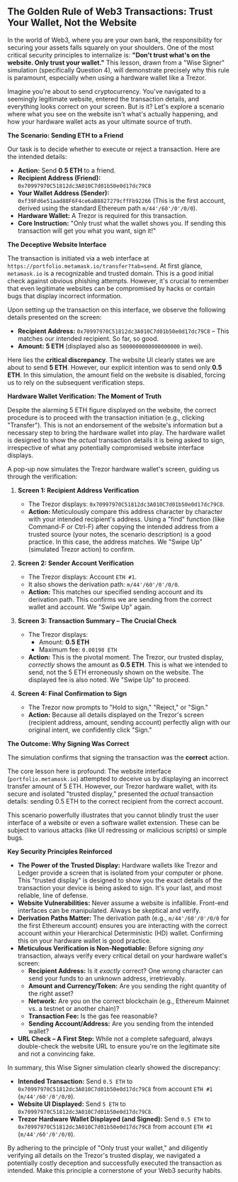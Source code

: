 ## The Golden Rule of Web3 Transactions: Trust Your Wallet, Not the Website

In the world of Web3, where you are your own bank, the responsibility for securing your assets falls squarely on your shoulders. One of the most critical security principles to internalize is: **"Don't trust what's on the website. Only trust your wallet."** This lesson, drawn from a "Wise Signer" simulation (specifically Question 4), will demonstrate precisely why this rule is paramount, especially when using a hardware wallet like a Trezor.

Imagine you're about to send cryptocurrency. You've navigated to a seemingly legitimate website, entered the transaction details, and everything looks correct on your screen. But is it? Let's explore a scenario where what you see on the website isn't what's actually happening, and how your hardware wallet acts as your ultimate source of truth.

**The Scenario: Sending ETH to a Friend**

Our task is to decide whether to execute or reject a transaction. Here are the intended details:

*   **Action:** Send **0.5 ETH** to a friend.
*   **Recipient Address (Friend):** `0x70997970C51812dc3A010C7d01b50e0d17dc79C8`
*   **Your Wallet Address (Sender):** `0xf39Fd6e51aad88F6F4ce6aB8827279cffFb92266` (This is the first account, derived using the standard Ethereum path `m/44'/60'/0'/0/0`).
*   **Hardware Wallet:** A Trezor is required for this transaction.
*   **Core Instruction:** "Only trust what the wallet shows you. If sending this transaction will get you what you want, sign it!"

**The Deceptive Website Interface**

The transaction is initiated via a web interface at `https://portfolio.metamask.io/transfer?tab=send`. At first glance, `metamask.io` is a recognizable and trusted domain. This is a good initial check against obvious phishing attempts. However, it's crucial to remember that even legitimate websites can be compromised by hacks or contain bugs that display incorrect information.

Upon setting up the transaction on this interface, we observe the following details presented on the screen:

*   **Recipient Address:** `0x70997970C51812dc3A010C7d01b50e0d17dc79C8` – This matches our intended recipient. So far, so good.
*   **Amount:** **5 ETH** (displayed also as `5000000000000000000` in wei).

Here lies the **critical discrepancy**. The website UI clearly states we are about to send **5 ETH**. However, our explicit intention was to send only **0.5 ETH**. In this simulation, the amount field on the website is disabled, forcing us to rely on the subsequent verification steps.

**Hardware Wallet Verification: The Moment of Truth**

Despite the alarming 5 ETH figure displayed on the website, the correct procedure is to proceed with the transaction initiation (e.g., clicking "Transfer"). This is not an endorsement of the website's information but a necessary step to bring the hardware wallet into play. The hardware wallet is designed to show the *actual* transaction details it is being asked to sign, irrespective of what any potentially compromised website interface displays.

A pop-up now simulates the Trezor hardware wallet's screen, guiding us through the verification:

1.  **Screen 1: Recipient Address Verification**
    *   The Trezor displays: `0x70997970C51812dc3A010C7d01b50e0d17dc79C8`.
    *   **Action:** Meticulously compare this address character by character with your intended recipient's address. Using a "find" function (like Command-F or Ctrl-F) after copying the intended address from a trusted source (your notes, the scenario description) is a good practice. In this case, the address matches. We "Swipe Up" (simulated Trezor action) to confirm.

2.  **Screen 2: Sender Account Verification**
    *   The Trezor displays: Account `ETH #1`.
    *   It also shows the derivation path: `m/44'/60'/0'/0/0`.
    *   **Action:** This matches our specified sending account and its derivation path. This confirms we are sending from the correct wallet and account. We "Swipe Up" again.

3.  **Screen 3: Transaction Summary – The Crucial Check**
    *   The Trezor displays:
        *   Amount: **0.5 ETH**
        *   Maximum fee: `0.00198 ETH`
    *   **Action:** This is the pivotal moment. The Trezor, our trusted display, *correctly* shows the amount as **0.5 ETH**. This is what we intended to send, not the 5 ETH erroneously shown on the website. The displayed fee is also noted. We "Swipe Up" to proceed.

4.  **Screen 4: Final Confirmation to Sign**
    *   The Trezor now prompts to "Hold to sign," "Reject," or "Sign."
    *   **Action:** Because all details displayed on the Trezor's screen (recipient address, amount, sending account) perfectly align with our original intent, we confidently click "Sign."

**The Outcome: Why Signing Was Correct**

The simulation confirms that signing the transaction was the **correct** action.

The core lesson here is profound: The website interface (`portfolio.metamask.io`) attempted to deceive us by displaying an incorrect transfer amount of 5 ETH. However, our Trezor hardware wallet, with its secure and isolated "trusted display," presented the *actual* transaction details: sending 0.5 ETH to the correct recipient from the correct account.

This scenario powerfully illustrates that you cannot blindly trust the user interface of a website or even a software wallet extension. These can be subject to various attacks (like UI redressing or malicious scripts) or simple bugs.

**Key Security Principles Reinforced**

*   **The Power of the Trusted Display:** Hardware wallets like Trezor and Ledger provide a screen that is isolated from your computer or phone. This "trusted display" is designed to show you the exact details of the transaction your device is being asked to sign. It's your last, and most reliable, line of defense.
*   **Website Vulnerabilities:** Never assume a website is infallible. Front-end interfaces can be manipulated. Always be skeptical and verify.
*   **Derivation Paths Matter:** The derivation path (e.g., `m/44'/60'/0'/0/0` for the first Ethereum account) ensures you are interacting with the correct account within your Hierarchical Deterministic (HD) wallet. Confirming this on your hardware wallet is good practice.
*   **Meticulous Verification is Non-Negotiable:** Before signing *any* transaction, always verify every critical detail on your hardware wallet's screen:
    *   **Recipient Address:** Is it *exactly* correct? One wrong character can send your funds to an unknown address, irretrievably.
    *   **Amount and Currency/Token:** Are you sending the right quantity of the right asset?
    *   **Network:** Are you on the correct blockchain (e.g., Ethereum Mainnet vs. a testnet or another chain)?
    *   **Transaction Fee:** Is the gas fee reasonable?
    *   **Sending Account/Address:** Are you sending from the intended wallet?
*   **URL Check – A First Step:** While not a complete safeguard, always double-check the website URL to ensure you're on the legitimate site and not a convincing fake.

In summary, this Wise Signer simulation clearly showed the discrepancy:

*   **Intended Transaction:** Send `0.5 ETH` to `0x70997970C51812dc3A010C7d01b50e0d17dc79C8` from account `ETH #1` (`m/44'/60'/0'/0/0`).
*   **Website UI Displayed:** Send `5 ETH` to `0x70997970C51812dc3A010C7d01b50e0d17dc79C8`.
*   **Trezor Hardware Wallet Displayed (and Signed):** Send `0.5 ETH` to `0x70997970C51812dc3A010C7d01b50e0d17dc79C8` from account `ETH #1` (`m/44'/60'/0'/0/0`).

By adhering to the principle of "Only trust your wallet," and diligently verifying all details on the Trezor's trusted display, we navigated a potentially costly deception and successfully executed the transaction as intended. Make this principle a cornerstone of your Web3 security habits.